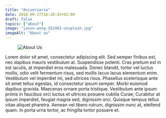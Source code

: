 ```yaml
---
title: "Aniversario"
date: 2018-09-27T16:28:43+02:00
draft: false
topics: ["about"]
image: "jason-wong-352463-unsplash.jpg"
imageAlt: "About us"
---
```


<div class="post-box">
  <div class="post-content">
    <figure class="post-image">
			<img src="/images/jason-wong-352463-unsplash.jpg" alt="About Us">
		</figure>
    <p>
      Lorem dolor sit amet, consectetur adipiscing elit. Sed semper finibus est, nec dapibus mauris vestibulum at. Suspendisse potenti. Cras pretium est in est iaculis, at imperdiet eros malesuada. Donec blandit, tortor vel luctus mollis, odio velit fermentum risus, sed mollis lacus lacus elementum enim. Vestibulum vel imperdiet mi, sed ultrices risus. Phasellus scelerisque ante sit amet tellus egestas, id consectetur ipsum semper. Morbi euismod dapibus gravida. Maecenas ornare porta tristique. Vestibulum ante ipsum primis in faucibus orci luctus et ultrices posuere cubilia Curae; Curabitur at ipsum imperdiet, feugiat magna sed, dignissim orci. Quisque tempus tellus vitae aliquet pharetra. Aenean vel libero rutrum, dignissim nunc at, eleifend quam. In porta urna tortor, ac fringilla tortor posuere et.
    </p>
  </div>
</div>


